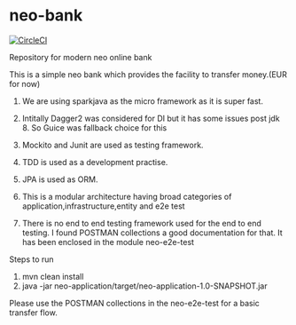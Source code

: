 # neo-bank
[![CircleCI](https://circleci.com/gh/saket88/neo-bank.svg?style=svg)](https://circleci.com/gh/saket88/neo-bank)

Repository for modern neo online bank


This is a simple neo bank which provides the facility to transfer money.(EUR for now)


1. We are using sparkjava as the micro framework as it is super fast.

2. Intitally Dagger2 was considered for DI but it has some issues post jdk 8. So Guice was fallback choice for this

3. Mockito and Junit are used as testing framework.

4. TDD is used as a development practise.

5. JPA is used as ORM.

6. This is a modular architecture having broad categories of application,infrastructure,entity and e2e test

7. There is no end to end testing framework used for the end to end testing. 
I found POSTMAN collections a good documentation for that. It has been enclosed in the module neo-e2e-test


Steps to run

1. mvn clean install
2. java -jar neo-application/target/neo-application-1.0-SNAPSHOT.jar 

Please use the POSTMAN collections in the neo-e2e-test for a basic transfer flow.
